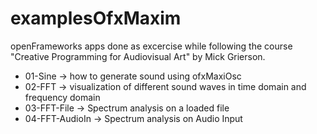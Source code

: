 # examplesOfxMaxim

openFrameworks apps done as excercise while following the course "Creative Programming for Audiovisual Art" by Mick Grierson.

* 01-Sine -> how to generate sound using ofxMaxiOsc
* 02-FFT -> visualization of different sound waves in time domain and frequency domain
* 03-FFT-File -> Spectrum analysis on a loaded file
* 04-FFT-AudioIn -> Spectrum analysis on Audio Input
